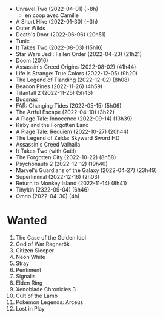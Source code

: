 - Unravel Two (2022-04-01) (~8h)
  - en coop avec Camille
- A Short Hike (2022-01-30) (~3h)
- Outer Wilds
- Death's Door (2022-06-06) (20h51)
- Tunic
- It Takes Two (2022-08-03) (15h16)
- Star Wars Jedi: Fallen Order (2022-04-23) (21h21)
- Doom (2016)
- Assassin's Creed Origins (2022-08-02) (41h44)
- Life is Strange: True Colors (2022-12-05) (9h20)
- The Legend of Tianding (2022-12-02) (8h08)
- Beacon Pines (2022-11-26) (4h59)
- Titanfall 2 (2022-11-25) (5h43)
- Bugsnax
- FAR: Changing Tides (2022-05-15) (5h06)
- The Artful Escape (2022-04-10) (3h22)
- A Plage Tale: Innocence (2022-09-14) (13h39)
- Kirby and the Forgotten Land
- A Plage Tale: Requiem (2022-10-27) (20h44)
- The Legend of Zelda: Skyward Sword HD
- Assassin's Creed Valhalla
- It Takes Two (with Gaël)
- The Forgotten City (2022-10-22) (8h58)
- Psychonauts 2 (2022-12-12) (19h40)
- Marvel's Guardians of the Galaxy (2022-04-27) (23h49)
- Superliminal (2022-12-16) (2h03)
- Return to Monkey Island (2022-11-14) (8h41)
- Tinykin (2322-09-04) (6h46)
- Omno (2022-04-30) (4h)

# Wanted

1. The Case of the Golden Idol
1. God of War Ragnarök
1. Citizen Sleeper
1. Neon White
1. Stray
1. Pentiment
1. Signalis
1. Elden Ring
1. Xenoblade Chronicles 3
1. Cult of the Lamb
1. Pokémon Legends: Arceus
1. Lost in Play